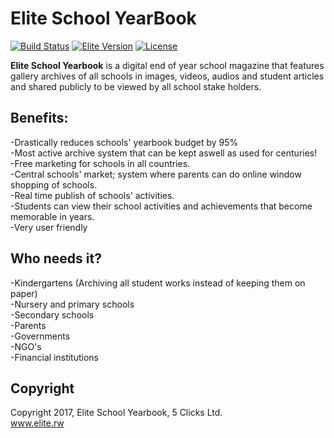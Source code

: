 # Elite School YearBook
[![Build Status](https://travis-ci.org/mdp/rotp.svg?branch=master)](https://elite-yb.herokuapp.com)
[![Elite Version](https://badge.fury.io/gh/5clicks%2Felite.svg)](https://elite-yb.herokuapp.com)
[![License](https://img.shields.io/badge/license-5ClicksLtd-blue.svg?style=flat)](https://github.com/5clicks/elite/master/LICENSE)

<b>Elite School Yearbook</b> is a digital end of year school magazine that features gallery archives of all schools in images, videos, audios and student articles and shared publicly to be viewed by all school stake holders.

## Benefits:
  -Drastically reduces schools' yearbook budget by 95%<br>
  -Most active archive system that can be kept aswell as used for centuries!<br>
  -Free marketing for schools in all countries.<br>
  -Central schools' market; system where parents can do online window shopping of schools.<br>
  -Real time publish of schools' activities.<br>
  -Students can view their school activities and achievements that become memorable in years.<br>
  -Very user friendly<br> 

## Who needs it?
  -Kindergartens (Archiving all student works instead of keeping them on paper)<br>
  -Nursery and primary schools<br>
  -Secondary schools<br>
  -Parents<br>
  -Governments<br>
  -NGO's<br>
  -Financial institutions<br>

## Copyright
Copyright 2017, Elite School Yearbook, 5 Clicks Ltd.<br>
www.elite.rw
